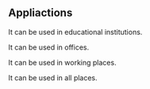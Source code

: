 ## Appliactions

It can be used in educational institutions.

It can be used in offices.

It can be used in working places.

It can be used in all places.

